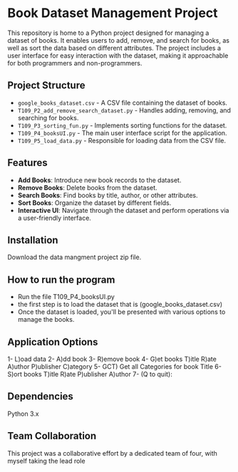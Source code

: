 # Book Dataset Management Project

This repository is home to a Python project designed for managing a dataset of books. It enables users to add, remove, and search for books, as well as sort the data based on different attributes. The project includes a user interface for easy interaction with the dataset, making it approachable for both programmers and non-programmers.

## Project Structure

- `google_books_dataset.csv` - A CSV file containing the dataset of books.
- `T109_P2_add_remove_search_dataset.py` - Handles adding, removing, and searching for books.
- `T109_P3_sorting_fun.py` - Implements sorting functions for the dataset.
- `T109_P4_booksUI.py` - The main user interface script for the application.
- `T109_P5_load_data.py` - Responsible for loading data from the CSV file.

## Features

- **Add Books**: Introduce new book records to the dataset.
- **Remove Books**: Delete books from the dataset.
- **Search Books**: Find books by title, author, or other attributes.
- **Sort Books**: Organize the dataset by different fields.
- **Interactive UI**: Navigate through the dataset and perform operations via a user-friendly interface.

## Installation

Download the data mangment project zip file.

## How to run the program

- Run the file T109_P4_booksUI.py
- the first step is to load the dataset that is (google_books_dataset.csv)
- Once the dataset is loaded, you'll be presented with various options to manage the books.

## Application Options

1- L)oad data
2- A)dd book
3- R)emove book
4- G)et books
    T)itle R)ate A)uthor P)ublisher C)ategory
5- GCT) Get all Categories for book Title
6- S)ort books
    T)itle R)ate P)ublisher A)uthor
7- (Q to quit):


## Dependencies

Python 3.x

## Team Collaboration

This project was a collaborative effort by a dedicated team of four, with myself taking the lead role
